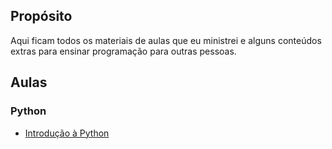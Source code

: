 ## Propósito

Aqui ficam todos os materiais de aulas que eu ministrei e alguns conteúdos extras para ensinar programação para outras pessoas.

## Aulas

### Python
* [Introdução à Python](/python/introducao_python.ipynb)
